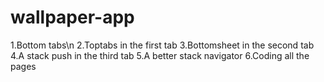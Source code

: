 ﻿# wallpaper-app
1.Bottom tabs\n
2.Toptabs in the first tab
3.Bottomsheet in the second tab
4.A stack push in the third tab
5.A better stack navigator
6.Coding all the pages
